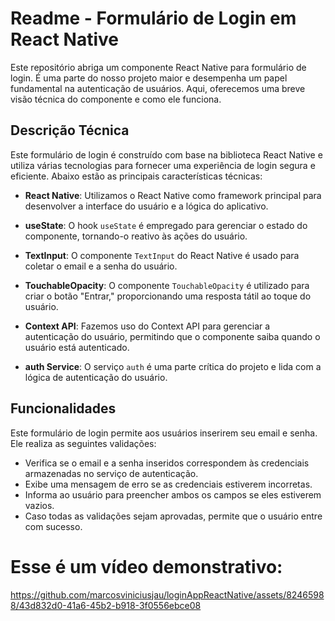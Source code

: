 # Readme - Formulário de Login em React Native

Este repositório abriga um componente React Native para formulário de login. É uma parte do nosso projeto maior e desempenha um papel fundamental na autenticação de usuários. Aqui, oferecemos uma breve visão técnica do componente e como ele funciona.

## Descrição Técnica

Este formulário de login é construído com base na biblioteca React Native e utiliza várias tecnologias para fornecer uma experiência de login segura e eficiente. Abaixo estão as principais características técnicas:

- **React Native**: Utilizamos o React Native como framework principal para desenvolver a interface do usuário e a lógica do aplicativo.

- **useState**: O hook `useState` é empregado para gerenciar o estado do componente, tornando-o reativo às ações do usuário.

- **TextInput**: O componente `TextInput` do React Native é usado para coletar o email e a senha do usuário.

- **TouchableOpacity**: O componente `TouchableOpacity` é utilizado para criar o botão "Entrar," proporcionando uma resposta tátil ao toque do usuário.

- **Context API**: Fazemos uso do Context API para gerenciar a autenticação do usuário, permitindo que o componente saiba quando o usuário está autenticado.

- **auth Service**: O serviço `auth` é uma parte crítica do projeto e lida com a lógica de autenticação do usuário.

## Funcionalidades

Este formulário de login permite aos usuários inserirem seu email e senha. Ele realiza as seguintes validações:

- Verifica se o email e a senha inseridos correspondem às credenciais armazenadas no serviço de autenticação.
- Exibe uma mensagem de erro se as credenciais estiverem incorretas.
- Informa ao usuário para preencher ambos os campos se eles estiverem vazios.
- Caso todas as validações sejam aprovadas, permite que o usuário entre com sucesso.

# Esse é um vídeo demonstrativo:


https://github.com/marcosviniciusjau/loginAppReactNative/assets/82465988/43d832d0-41a6-45b2-b918-3f0556ebce08

